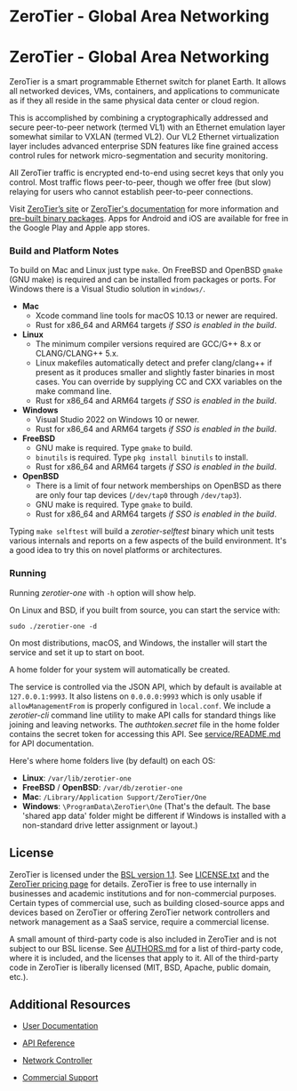 ZeroTier - Global Area Networking
======

# ZeroTier \- Global Area Networking

ZeroTier is a smart programmable Ethernet switch for planet Earth. It allows all networked devices, VMs, containers, and applications to communicate as if they all reside in the same physical data center or cloud region.

This is accomplished by combining a cryptographically addressed and secure peer-to-peer network (termed VL1) with an Ethernet emulation layer somewhat similar to VXLAN (termed VL2). Our VL2 Ethernet virtualization layer includes advanced enterprise SDN features like fine grained access control rules for network micro-segmentation and security monitoring.

All ZeroTier traffic is encrypted end-to-end using secret keys that only you control. Most traffic flows peer-to-peer, though we offer free (but slow) relaying for users who cannot establish peer-to-peer connections.

Visit [ZeroTier’s site](https://www.zerotier.com/) or [ZeroTier's documentation](https://docs.zerotier.com) for more information and [pre-built binary packages](https://www.zerotier.com/download/). Apps for Android and iOS are available for free in the Google Play and Apple app stores.

### Build and Platform Notes

To build on Mac and Linux just type `make`. On FreeBSD and OpenBSD `gmake` (GNU make) is required and can be installed from packages or ports. For Windows there is a Visual Studio solution in `windows/`.

 - **Mac**
   - Xcode command line tools for macOS 10.13 or newer are required.
   - Rust for x86_64 and ARM64 targets *if SSO is enabled in the build*.
 - **Linux**
   - The minimum compiler versions required are GCC/G++ 8.x or CLANG/CLANG++ 5.x.
   - Linux makefiles automatically detect and prefer clang/clang++ if present as it produces smaller and slightly faster binaries in most cases. You can override by supplying CC and CXX variables on the make command line.
   - Rust for x86_64 and ARM64 targets *if SSO is enabled in the build*.
 - **Windows**
   - Visual Studio 2022 on Windows 10 or newer.
   - Rust for x86_64 and ARM64 targets *if SSO is enabled in the build*.
 - **FreeBSD**
   - GNU make is required. Type `gmake` to build.
   - `binutils` is required.  Type `pkg install binutils` to install.
   - Rust for x86_64 and ARM64 targets *if SSO is enabled in the build*.
 - **OpenBSD**
   - There is a limit of four network memberships on OpenBSD as there are only four tap devices (`/dev/tap0` through `/dev/tap3`).
   - GNU make is required. Type `gmake` to build.
   - Rust for x86_64 and ARM64 targets *if SSO is enabled in the build*.

Typing `make selftest` will build a *zerotier-selftest* binary which unit tests various internals and reports on a few aspects of the build environment. It's a good idea to try this on novel platforms or architectures.

### Running

Running *zerotier-one* with `-h` option will show help.

On Linux and BSD, if you built from source, you can start the service with:

    sudo ./zerotier-one -d

On most distributions, macOS, and Windows, the installer will start the service and set it up to start on boot.

A home folder for your system will automatically be created.

The service is controlled via the JSON API, which by default is available at `127.0.0.1:9993`. It also listens on `0.0.0.0:9993` which is only usable if `allowManagementFrom` is properly configured in `local.conf`. We include a *zerotier-cli* command line utility to make API calls for standard things like joining and leaving networks. The *authtoken.secret* file in the home folder contains the secret token for accessing this API. See [service/README.md](service/README.md) for API documentation.

Here's where home folders live (by default) on each OS:

 * **Linux**: `/var/lib/zerotier-one`
 * **FreeBSD** / **OpenBSD**: `/var/db/zerotier-one`
 * **Mac**: `/Library/Application Support/ZeroTier/One`
 * **Windows**: `\ProgramData\ZeroTier\One` (That's the default. The base 'shared app data' folder might be different if Windows is installed with a non-standard drive letter assignment or layout.)

## License

ZeroTier is licensed under the [BSL version 1.1](https://mariadb.com/bsl11/). See [LICENSE.txt](http://LICENSE.txt) and the [ZeroTier pricing page](https://www.zerotier.com/pricing) for details. ZeroTier is free to use internally in businesses and academic institutions and for non-commercial purposes. Certain types of commercial use, such as building closed-source apps and devices based on ZeroTier or offering ZeroTier network controllers and network management as a SaaS service, require a commercial license.

A small amount of third-party code is also included in ZeroTier and is not subject to our BSL license. See [AUTHORS.md](http://AUTHORS.md) for a list of third-party code, where it is included, and the licenses that apply to it. All of the third-party code in ZeroTier is liberally licensed (MIT, BSD, Apache, public domain, etc.).

## Additional Resources

* [User Documentation](https://docs.zerotier.com)

* [API Reference](http://service/README.md)

* [Network Controller](http://controller/README.md)

* [Commercial Support](https://www.zerotier.com/contact)
